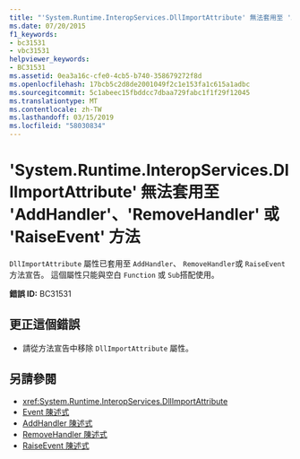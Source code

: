 ```yaml
---
title: "'System.Runtime.InteropServices.DllImportAttribute' 無法套用至 'AddHandler'、'RemoveHandler' 或 'RaiseEvent' 方法"
ms.date: 07/20/2015
f1_keywords:
- bc31531
- vbc31531
helpviewer_keywords:
- BC31531
ms.assetid: 0ea3a16c-cfe0-4cb5-b740-358679272f8d
ms.openlocfilehash: 17bcb5c2d8de2001049f2c1e153fa1c615a1adbc
ms.sourcegitcommit: 5c1abeec15fbddcc7dbaa729fabc1f1f29f12045
ms.translationtype: MT
ms.contentlocale: zh-TW
ms.lasthandoff: 03/15/2019
ms.locfileid: "58030834"
---
```

# <a name="systemruntimeinteropservicesdllimportattribute-cannot-be-applied-to-addhandler-removehandler-or-raiseevent-methods"></a>'System.Runtime.InteropServices.DllImportAttribute' 無法套用至 'AddHandler'、'RemoveHandler' 或 'RaiseEvent' 方法
`DllImportAttribute` 屬性已套用至 `AddHandler`、 `RemoveHandler`或 `RaiseEvent` 方法宣告。 這個屬性只能與空白 `Function` 或 `Sub`搭配使用。  
  
 **錯誤 ID:** BC31531  
  
## <a name="to-correct-this-error"></a>更正這個錯誤  
  
-   請從方法宣告中移除 `DllImportAttribute` 屬性。  
  
## <a name="see-also"></a>另請參閱

- <xref:System.Runtime.InteropServices.DllImportAttribute>
- [Event 陳述式](../../visual-basic/language-reference/statements/event-statement.md)
- [AddHandler 陳述式](~/docs/visual-basic/language-reference/statements/addhandler-statement.md)
- [RemoveHandler 陳述式](~/docs/visual-basic/language-reference/statements/removehandler-statement.md)
- [RaiseEvent 陳述式](~/docs/visual-basic/language-reference/statements/raiseevent-statement.md)
